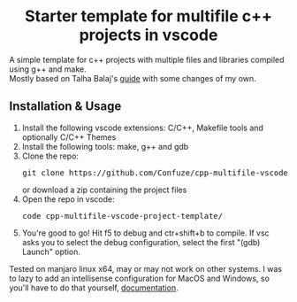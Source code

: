 <h1 align="center">Starter template for multifile c++ projects in vscode</h1>
A simple template for c++ projects with multiple files and libraries compiled using g++ and make.<br />
Mostly based on Talha Balaj's <a href="https://dev.to/talhabalaj/setup-visual-studio-code-for-multi-file-c-projects-1jpi">guide</a> with some changes of my own.
<h2>Installation & Usage</h2>
<ol>
    <li>Install the following vscode extensions: C/C++, Makefile tools and optionally C/C++ Themes</li>
    <li>Install the following tools: make, g++ and gdb</li>
    <li>Clone the repo:
    <pre>git clone https://github.com/Confuze/cpp-multifile-vscode-project-template</pre>
    or download a zip containing the project files</li>
    <li>Open the repo in vscode:
    <pre>code cpp-multifile-vscode-project-template/</pre>
    </li>
    <li>You're good to go! Hit f5 to debug and ctr+shift+b to compile. If vsc asks you to select the debug configuration, select the first "(gdb) Launch" option.</li>
</ol>

Tested on manjaro linux x64, may or may not work on other systems. I was to lazy to add an intellisense configuration for MacOS and Windows, so you'll have to do that yourself, <a href="https://code.visualstudio.com/docs/cpp/c-cpp-properties-schema-reference">documentation</a>.
